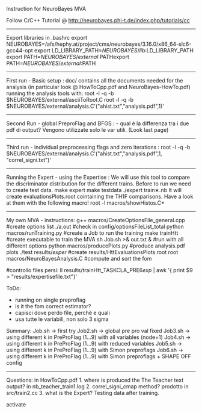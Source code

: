 Instruction for NeuroBayes MVA

Follow C/C++ Tutorial @ http://neurobayes.phi-t.de/index.php/tutorials/cc

-----------------------------------------------------------
Export libraries in .bashrc
export NEUROBAYES=/afs/hephy.at/project/cms/neurobayes/3.16.0/x86_64-slc6-gcc44-opt
export LD_LIBRARY_PATH=$NEUROBAYES/lib:$LD_LIBRARY_PATH
export PATH=$NEUROBAYES/external:$PATHexport PATH=$NEUROBAYES/external:$PATH

-----------------------------------------------------------
First run - Basic setup :
	doc/ contains all the documents needed for the analysis (in particular look @ HowToCpp.pdf and NeuroBayes-HowTo.pdf)
	running the analysis tools with:
		root -l -q -b $NEUROBAYES/external/asciiToRoot.C
		root -l -q -b $NEUROBAYES/external/analysis.C'("ahist.txt","analysis.pdf",1)'


-----------------------------------------------------------
Second Run - global PreproFlag and BFGS :
	- qual è la differenza tra i due pdf di output? Vengono utilizzate solo le var utili. (Look last page)

-----------------------------------------------------------
Third run - individual preprocessing flags and zero iterations :
		root -l -q -b $NEUROBAYES/external/analysis.C'("ahist.txt","analysis.pdf",1, "correl_signi.txt")'

-----------------------------------------------------------
Running the Expert - using the Expertise :
	We will use this tool to compare the discriminator distribution for the different trains.
	Before to run we need to create test data.
		make expert
		make testdata
		./expert train∗.nb
	It will create evaluationsPlots.root cointaining the TH1F comparisons.
	Have a look at them with the following macro!
		root -l macros/showHistos.C+






-----------------------------------------------------------
My own MVA - instructions:
  g++ macros/CreateOptionsFile_general.cpp	#create options list
  ./a.out					#check in config/optionsFileList_total
  python macros/runTraining.py			#create a Job to run the training 
  make trainHtt					#create executable to train the MVA
  sh Job.sh >& out.txt &			#run with all different options
  python macros/producePlots.py			#produce analysis.pdf plots
  ./test results/*exper*			#create results/HttEvaluationsPlots.root 
  root macros/NeuroBayesAnalysis.C		#compute and sort the fom 

  #controllo files persi:
  ll results/trainHtt_TASKCLA_PRE6*exp* | awk '{ print $9 > "results/expertisefile.txt"}'

ToDo:
- running on single preproflag
- is it the fom correct estimator?
- capisci dove perdo file, perchè e quali
- usa tutte le variabili, non solo 3 sigma

Summary:
Job.sh  -> first try
Job2.sh -> global pre pro val fixed
Job3.sh -> using different k in PreProFlag (1...9) with all variables (node+1)
Job4.sh -> using different k in PreProFlag (1...9) with reduced variables
Job5.sh -> using different k in PreProFlag (1...9) with Simon preproflags
Job6.sh -> using different k in PreProFlag (1...9) with Simon preproflags + SHAPE OFF config

-----------------------------------------------------------
Questions:
	in HowToCpp.pdf 
	1. where is produced the The Teacher text output? in nb_teacher_train1.log
	2. correl_signi_cmap method? prodotto in src/train2.cc
	3. what is the Expert? Testing data after training.



activate
